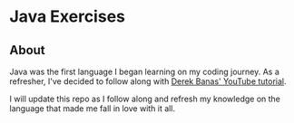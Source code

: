 # Java Exercises

## About
Java was the first language I began learning on my coding journey. As a refresher, I've decided to follow along with [Derek Banas' YouTube tutorial](https://www.youtube.com/playlist?list=PLE7E8B7F4856C9B19).

I will update this repo as I follow along and refresh my knowledge on the language that made me fall in love with it all.
